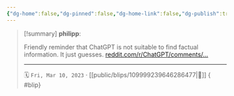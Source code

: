 ```yaml
---
{"dg-home":false,"dg-pinned":false,"dg-home-link":false,"dg-publish":true,"tags":["dgblip"],"disabled rules":["yaml-title","yaml-title-alias","file-name-heading"],"title":"philipp on mastodon @ 2023-03-10","created-date":"2023-03-10T13:33:14","id":109999239646286480,"updated-date":"2025-05-02T08:50:43","dg-path":"blips/109999239646286477.md","permalink":"/blips/109999239646286477/","dgPassFrontmatter":true}
---
```


> [!summary] **philipp**:
>
> Friendly reminder that ChatGPT is not suitable to find factual information. It just guesses. [reddit.com/r/ChatGPT/comments/…](https://www.reddit.com/r/ChatGPT/comments/zzph8s/chatgpt_cant_count/)
> - - -
>
> 🗓️ `Fri, Mar 10, 2023` · [[public/blips/109999239646286477\|🔗]]
{ #blip}

